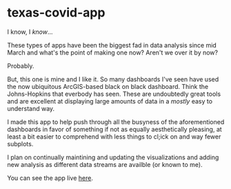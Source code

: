 # texas-covid-app

I know, I *know*...

These types of apps have been the biggest fad in data analysis since mid March and what's the point of making one now? Aren't we over it by now? 

Probably. 

But, this one is mine and I like it. So many dashboards I've seen have used the now ubiquitous ArcGIS-based black on black dashboard. Think the Johns-Hopkins that everbody has seen. These are undoubtedly great tools and are excellent at displaying large amounts of data in a *mostly* easy to understand way. 

I made this app to help push through all the busyness of the aforementioned dashboards in favor of something if not as equally aesthetically pleasing, at least a bit easier to comprehend with less things to cl;ick on and way fewer subplots. 

I plan on continually maintining and updating the visualizations and adding new analysis as different data streams are availble (or known to me). 

You can see the app live [here](https://texascovidtracking.herokuapp.com/). 
